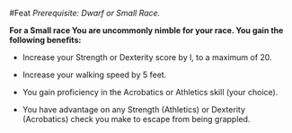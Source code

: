 #Feat
*Prerequisite: Dwarf or Small Race.*

**For a Small race You are uncommonly nimble for your race. You gain the following benefits:**

* Increase your Strength or Dexterity score by l, to a maximum of 20.

* Increase your walking speed by 5 feet.

* You gain proficiency in the Acrobatics or Athletics skill (your choice).

* You have advantage on any Strength (Athletics) or Dexterity (Acrobatics) check you make to escape from being grappled.